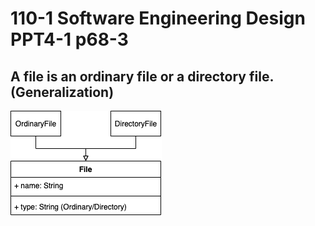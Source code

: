 # 110-1 Software Engineering Design PPT4-1 p68-3

## A file is an ordinary file or a directory file. (Generalization)

![](https://github.com/anitalu724/110-1_Software_Engineering_Design/blob/main/practice/file/file.png)

